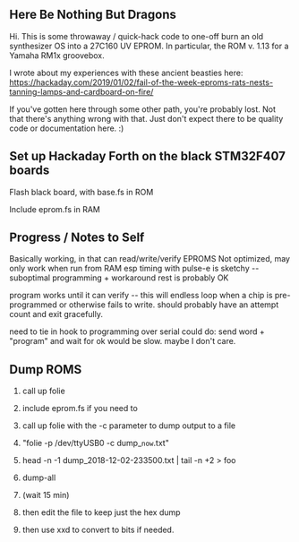 ## Here Be Nothing But Dragons

Hi.  This is some throwaway / quick-hack code to one-off burn an old synthesizer OS into a 27C160 UV EPROM.  In particular, the ROM v. 1.13 for a Yamaha RM1x groovebox. 

I wrote about my experiences with these ancient beasties here: https://hackaday.com/2019/01/02/fail-of-the-week-eproms-rats-nests-tanning-lamps-and-cardboard-on-fire/

If you've gotten here through some other path, you're probably lost.  Not that there's anything wrong with that.  Just don't expect there to be quality code or documentation here.  :)

## Set up Hackaday Forth on the black STM32F407 boards

Flash black board, with base.fs in ROM

Include eprom.fs in RAM

## Progress / Notes to Self

Basically working, in that can read/write/verify EPROMS
Not optimized, may only work when run from RAM
esp timing with pulse-e is sketchy -- suboptimal programming + workaround
rest is probably OK

program works until it can verify -- this will endless loop when a chip is pre-programmed or otherwise fails to write.  should probably have an attempt count and exit gracefully.

need to tie in hook to programming over serial
could do: send word + "program" and wait for ok 
would be slow.  maybe I don't care.


## Dump ROMS

1. call up folie
2. include eprom.fs if you need to 
3. call up folie with the -c parameter to dump output to a file
4. "folie -p /dev/ttyUSB0 -c dump_`now`.txt"
5. head -n -1 dump_2018-12-02-233500.txt | tail -n +2 > foo

6. dump-all
7. (wait 15 min)
8. then edit the file to keep just the hex dump
9. then use xxd to convert to bits if needed.

